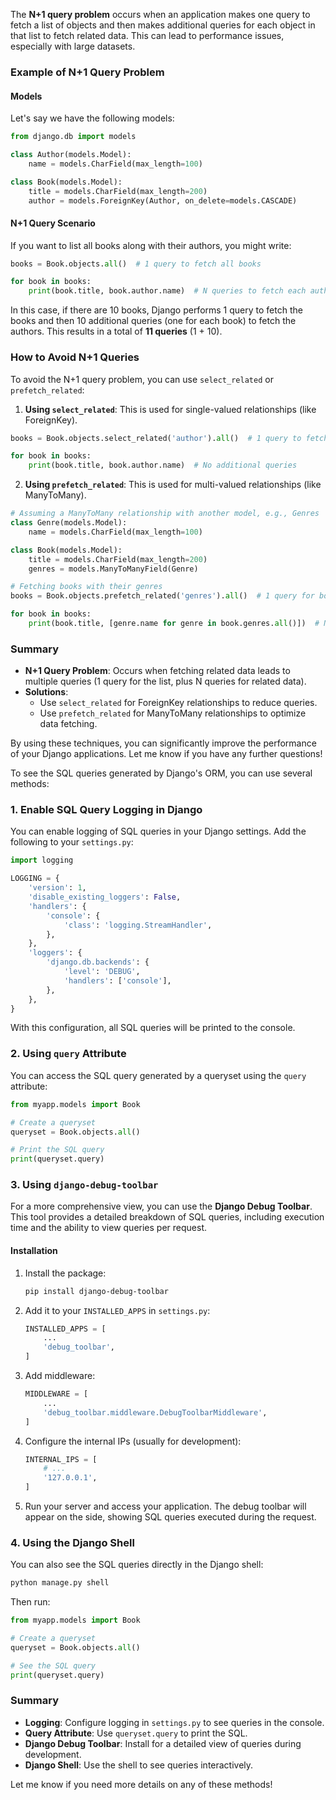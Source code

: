 The **N+1 query problem** occurs when an application makes one query to fetch a list of objects and then makes additional queries for each object in that list to fetch related data. This can lead to performance issues, especially with large datasets.

### Example of N+1 Query Problem

#### Models

Let's say we have the following models:

```python
from django.db import models

class Author(models.Model):
    name = models.CharField(max_length=100)

class Book(models.Model):
    title = models.CharField(max_length=200)
    author = models.ForeignKey(Author, on_delete=models.CASCADE)
```

#### N+1 Query Scenario

If you want to list all books along with their authors, you might write:

```python
books = Book.objects.all()  # 1 query to fetch all books

for book in books:
    print(book.title, book.author.name)  # N queries to fetch each author's name
```

In this case, if there are 10 books, Django performs 1 query to fetch the books and then 10 additional queries (one for each book) to fetch the authors. This results in a total of **11 queries** (1 + 10).

### How to Avoid N+1 Queries

To avoid the N+1 query problem, you can use `select_related` or `prefetch_related`:

1. **Using `select_related`**: This is used for single-valued relationships (like ForeignKey).

```python
books = Book.objects.select_related('author').all()  # 1 query to fetch books and authors

for book in books:
    print(book.title, book.author.name)  # No additional queries
```

2. **Using `prefetch_related`**: This is used for multi-valued relationships (like ManyToMany).

```python
# Assuming a ManyToMany relationship with another model, e.g., Genres
class Genre(models.Model):
    name = models.CharField(max_length=100)

class Book(models.Model):
    title = models.CharField(max_length=200)
    genres = models.ManyToManyField(Genre)

# Fetching books with their genres
books = Book.objects.prefetch_related('genres').all()  # 1 query for books and 1 for genres

for book in books:
    print(book.title, [genre.name for genre in book.genres.all()])  # No additional queries for genres
```

### Summary

- **N+1 Query Problem**: Occurs when fetching related data leads to multiple queries (1 query for the list, plus N queries for related data).
- **Solutions**:
  - Use `select_related` for ForeignKey relationships to reduce queries.
  - Use `prefetch_related` for ManyToMany relationships to optimize data fetching.

By using these techniques, you can significantly improve the performance of your Django applications. Let me know if you have any further questions!








To see the SQL queries generated by Django's ORM, you can use several methods:

### 1. Enable SQL Query Logging in Django

You can enable logging of SQL queries in your Django settings. Add the following to your `settings.py`:

```python
import logging

LOGGING = {
    'version': 1,
    'disable_existing_loggers': False,
    'handlers': {
        'console': {
            'class': 'logging.StreamHandler',
        },
    },
    'loggers': {
        'django.db.backends': {
            'level': 'DEBUG',
            'handlers': ['console'],
        },
    },
}
```

With this configuration, all SQL queries will be printed to the console.

### 2. Using `query` Attribute

You can access the SQL query generated by a queryset using the `query` attribute:

```python
from myapp.models import Book

# Create a queryset
queryset = Book.objects.all()

# Print the SQL query
print(queryset.query)
```

### 3. Using `django-debug-toolbar`

For a more comprehensive view, you can use the **Django Debug Toolbar**. This tool provides a detailed breakdown of SQL queries, including execution time and the ability to view queries per request.

#### Installation

1. Install the package:

   ```bash
   pip install django-debug-toolbar
   ```

2. Add it to your `INSTALLED_APPS` in `settings.py`:

   ```python
   INSTALLED_APPS = [
       ...
       'debug_toolbar',
   ]
   ```

3. Add middleware:

   ```python
   MIDDLEWARE = [
       ...
       'debug_toolbar.middleware.DebugToolbarMiddleware',
   ]
   ```

4. Configure the internal IPs (usually for development):

   ```python
   INTERNAL_IPS = [
       # ...
       '127.0.0.1',
   ]
   ```

5. Run your server and access your application. The debug toolbar will appear on the side, showing SQL queries executed during the request.

### 4. Using the Django Shell

You can also see the SQL queries directly in the Django shell:

```bash
python manage.py shell
```

Then run:

```python
from myapp.models import Book

# Create a queryset
queryset = Book.objects.all()

# See the SQL query
print(queryset.query)
```

### Summary

- **Logging**: Configure logging in `settings.py` to see queries in the console.
- **Query Attribute**: Use `queryset.query` to print the SQL.
- **Django Debug Toolbar**: Install for a detailed view of queries during development.
- **Django Shell**: Use the shell to see queries interactively.

Let me know if you need more details on any of these methods!